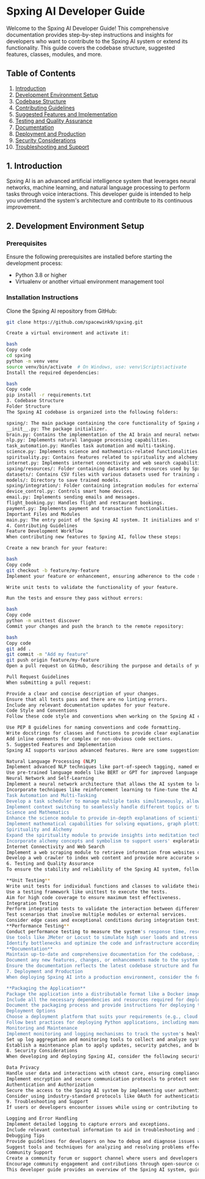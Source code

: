 # Spxing AI Developer Guide

Welcome to the Spxing AI Developer Guide! This comprehensive documentation provides step-by-step instructions and insights for developers who want to contribute to the Spxing AI system or extend its functionality. This guide covers the codebase structure, suggested features, classes, modules, and more.

## Table of Contents

1. [Introduction](#introduction)
2. [Development Environment Setup](#development-environment-setup)
3. [Codebase Structure](#codebase-structure)
4. [Contributing Guidelines](#contributing-guidelines)
5. [Suggested Features and Implementation](#suggested-features-and-implementation)
6. [Testing and Quality Assurance](#testing-and-quality-assurance)
7. [Documentation](#documentation)
8. [Deployment and Production](#deployment-and-production)
9. [Security Considerations](#security-considerations)
10. [Troubleshooting and Support](#troubleshooting-and-support)

## 1. Introduction

Spxing AI is an advanced artificial intelligence system that leverages neural networks, machine learning, and natural language processing to perform tasks through voice interactions. This developer guide is intended to help you understand the system's architecture and contribute to its continuous improvement.

## 2. Development Environment Setup

### Prerequisites

Ensure the following prerequisites are installed before starting the development process:

- Python 3.8 or higher
- Virtualenv or another virtual environment management tool

### Installation Instructions

Clone the Spxing AI repository from GitHub:

```bash
git clone https://github.com/spacewink9/spxing.git

Create a virtual environment and activate it:

bash
Copy code
cd spxing
python -m venv venv
source venv/bin/activate  # On Windows, use: venv\Scripts\activate
Install the required dependencies:

bash
Copy code
pip install -r requirements.txt
3. Codebase Structure
Folder Structure
The Spxing AI codebase is organized into the following folders:

spxing/: The main package containing the core functionality of Spxing AI.
__init__.py: The package initializer.
brain.py: Contains the implementation of the AI brain and neural network logic.
nlp.py: Implements natural language processing capabilities.
task_automation.py: Handles task automation and multi-tasking.
science.py: Implements science and mathematics-related functionalities.
spirituality.py: Contains features related to spirituality and alchemy.
internet.py: Implements internet connectivity and web search capabilities.
spxing/resources/: Folder containing datasets and resources used by Spxing AI.
datasets/: Contains CSV files with various datasets used for training and testing.
models/: Directory to save trained models.
spxing/integration/: Folder containing integration modules for external services.
device_control.py: Controls smart home devices.
email.py: Implements sending emails and messages.
flight_booking.py: Handles flight and restaurant bookings.
payment.py: Implements payment and transaction functionalities.
Important Files and Modules
main.py: The entry point of the Spxing AI system. It initializes and starts the AI engine.
4. Contributing Guidelines
Feature Development Workflow
When contributing new features to Spxing AI, follow these steps:

Create a new branch for your feature:

bash
Copy code
git checkout -b feature/my-feature
Implement your feature or enhancement, ensuring adherence to the code style and conventions.

Write unit tests to validate the functionality of your feature.

Run the tests and ensure they pass without errors:

bash
Copy code
python -m unittest discover
Commit your changes and push the branch to the remote repository:

bash
Copy code
git add .
git commit -m "Add my feature"
git push origin feature/my-feature
Open a pull request on GitHub, describing the purpose and details of your feature.

Pull Request Guidelines
When submitting a pull request:

Provide a clear and concise description of your changes.
Ensure that all tests pass and there are no linting errors.
Include any relevant documentation updates for your feature.
Code Style and Conventions
Follow these code style and conventions when working on the Spxing AI codebase:

Use PEP 8 guidelines for naming conventions and code formatting.
Write docstrings for classes and functions to provide clear explanations of their purpose and usage.
Add inline comments for complex or non-obvious code sections.
5. Suggested Features and Implementation
Spxing AI supports various advanced features. Here are some suggestions and their possible implementation details:

Natural Language Processing (NLP)
Implement advanced NLP techniques like part-of-speech tagging, named entity recognition, and sentiment analysis.
Use pre-trained language models like BERT or GPT for improved language understanding.
Neural Network and Self-Learning
Implement a neural network architecture that allows the AI system to learn from user interactions and improve its responses over time.
Incorporate techniques like reinforcement learning to fine-tune the AI's behavior.
Task Automation and Multi-Tasking
Develop a task scheduler to manage multiple tasks simultaneously, allowing users to delegate various responsibilities to Spxing AI.
Implement context switching to seamlessly handle different topics or tasks within a conversation.
Science and Mathematics
Enhance the science module to provide in-depth explanations of scientific concepts, perform complex calculations, and support scientific data analysis.
Implement mathematical capabilities for solving equations, graph plotting, and statistical analysis.
Spirituality and Alchemy
Expand the spirituality module to provide insights into meditation techniques, philosophical discussions, and esoteric knowledge.
Incorporate alchemy concepts and symbolism to support users' exploration of spiritual growth and transformation.
Internet Connectivity and Web Search
Implement a web scraping module to retrieve information from websites directly, enabling Spxing AI to provide up-to-date and relevant responses without relying on external APIs.
Develop a web crawler to index web content and provide more accurate search results.
6. Testing and Quality Assurance
To ensure the stability and reliability of the Spxing AI system, follow these testing and quality assurance guidelines:

**Unit Testing**
Write unit tests for individual functions and classes to validate their functionality.
Use a testing framework like unittest to execute the tests.
Aim for high code coverage to ensure maximum test effectiveness.
Integration Testing
Perform integration tests to validate the interaction between different components of the system.
Test scenarios that involve multiple modules or external services.
Consider edge cases and exceptional conditions during integration testing.
**Performance Testing**
Conduct performance testing to measure the system's response time, resource usage, and scalability.
Use tools like JMeter or Locust to simulate high user loads and stress test the system.
Identify bottlenecks and optimize the code and infrastructure accordingly.
**Documentation**
Maintain up-to-date and comprehensive documentation for the codebase, including usage examples, API references, and developer guides.
Document any new features, changes, or enhancements made to the system.
Ensure the documentation reflects the latest codebase structure and functionalities.
7. Deployment and Production
When deploying Spxing AI into a production environment, consider the following:

**Packaging the Application**
Package the application into a distributable format like a Docker image or a standalone executable.
Include all the necessary dependencies and resources required for deployment.
Document the packaging process and provide instructions for deploying the packaged application.
Deployment Options
Choose a deployment platform that suits your requirements (e.g., cloud services like AWS or Azure, on-premises infrastructure, or edge devices).
Follow best practices for deploying Python applications, including managing environment variables, setting up logging, and securing sensitive information.
Monitoring and Maintenance
Implement monitoring and logging mechanisms to track the system's health and identify any issues or anomalies.
Set up log aggregation and monitoring tools to collect and analyze system logs.
Establish a maintenance plan to apply updates, security patches, and bug fixes to the production environment.
8. Security Considerations
When developing and deploying Spxing AI, consider the following security aspects:

Data Privacy
Handle user data and interactions with utmost care, ensuring compliance with privacy regulations like GDPR.
Implement encryption and secure communication protocols to protect sensitive user information.
Authentication and Authorization
Secure the access to the Spxing AI system by implementing user authentication and authorization mechanisms.
Consider using industry-standard protocols like OAuth for authentication and role-based access control (RBAC) for authorization.
9. Troubleshooting and Support
If users or developers encounter issues while using or contributing to Spxing AI, the following troubleshooting and support options are available:

Logging and Error Handling
Implement detailed logging to capture errors and exceptions.
Include relevant contextual information to aid in troubleshooting and issue resolution.
Debugging Tips
Provide guidelines for developers on how to debug and diagnose issues within the Spxing AI system.
Suggest tools and techniques for analyzing and resolving problems effectively.
Community Support
Create a community forum or support channel where users and developers can ask questions, report issues, and seek assistance.
Encourage community engagement and contributions through open-source collaboration.
This developer guide provides an overview of the Spxing AI system, guidelines for contributing to its development, suggestions for extending its functionality, and best practices for testing, deployment, and security. Use this guide as a reference to enhance and improve the Spxing AI system. Happy coding!
